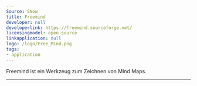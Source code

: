 ```yaml
---
Source: SNow
title: Freemind
developer: null
developerlink: https://freemind.sourceforge.net/
licensingmodel: open source
linkapplication: null
logo: /logo/Free_Mind.png
tags:
- application
---
```

Freemind ist ein Werkzeug zum Zeichnen von Mind Maps. 

---
